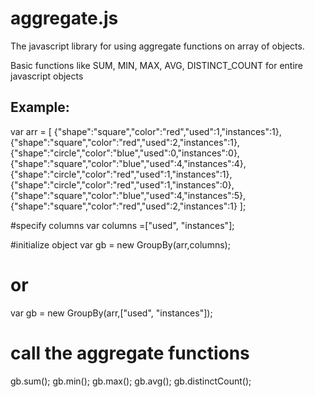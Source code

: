 ﻿# aggregate.js
The javascript library for using aggregate functions on array of objects.

Basic functions like SUM, MIN, MAX, AVG, DISTINCT_COUNT for entire javascript objects


Example:
----------------------------------------------------
var arr = [
						{"shape":"square","color":"red","used":1,"instances":1},
						{"shape":"square","color":"red","used":2,"instances":1},
						{"shape":"circle","color":"blue","used":0,"instances":0},
						{"shape":"square","color":"blue","used":4,"instances":4},
						{"shape":"circle","color":"red","used":1,"instances":1},
						{"shape":"circle","color":"red","used":1,"instances":0},
						{"shape":"square","color":"blue","used":4,"instances":5},
						{"shape":"square","color":"red","used":2,"instances":1}
					];
					
#specify columns 
var columns =["used", "instances"];

#initialize object
var gb = new GroupBy(arr,columns);
# or
var gb = new GroupBy(arr,["used", "instances"]);

# call the aggregate functions
gb.sum();
gb.min();
gb.max();
gb.avg();
gb.distinctCount();

